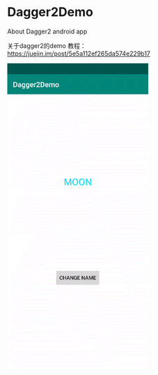 # Dagger2Demo
About Dagger2 android app

关于dagger2的demo
教程： https://juejin.im/post/5e5a112ef265da574e229b17

![demo](https://github.com/HyejeanMOON/Dagger2Demo/blob/master/Video_20200229_042010_666.gif)
